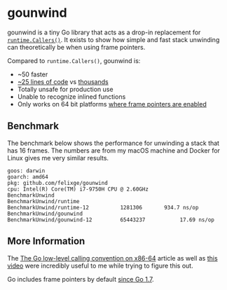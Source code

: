 # gounwind

gounwind is a tiny Go library that acts as a drop-in replacement for [`runtime.Callers()`](https://golang.org/pkg/runtime/#Callers). It exists to show how simple and fast stack unwinding can theoretically be when using frame pointers.

Compared to `runtime.Callers()`, gounwind is:

- ~50 faster
- [~25 lines of code](./gounwind.go) vs [thousands](https://github.com/golang/go/blob/go1.16.2/src/runtime/traceback.go#L76-L559)
- Totally unsafe for production use
- Unable to recognize inlined functions
- Only works on 64 bit platforms [where frame pointers are enabled](https://github.com/golang/go/blob/go1.16.2/src/runtime/runtime2.go#L1108)

## Benchmark

The benchmark below shows the performance for unwinding a stack that has 16 frames. The numbers are from my macOS machine and Docker for Linux gives me very similar results.

```
goos: darwin
goarch: amd64
pkg: github.com/felixge/gounwind
cpu: Intel(R) Core(TM) i7-9750H CPU @ 2.60GHz
BenchmarkUnwind
BenchmarkUnwind/runtime
BenchmarkUnwind/runtime-12         	1281306	      934.7 ns/op
BenchmarkUnwind/gounwind
BenchmarkUnwind/gounwind-12        	65443237	       17.69 ns/op
```

## More Information

The [The Go low-level calling convention on x86-64](https://dr-knz.net/go-calling-convention-x86-64.html) article as well as [this video](https://www.youtube.com/watch?v=PrDsGldP1Q0) were incredibly useful to me while trying to figure this out.

Go includes frame pointers by default [since Go 1.7](https://github.com/golang/go/issues/15840).
